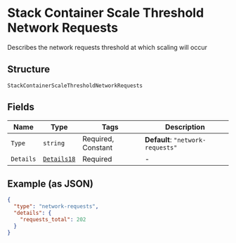 
# Stack Container Scale Threshold Network Requests

Describes the network requests threshold at which scaling will occur

## Structure

`StackContainerScaleThresholdNetworkRequests`

## Fields

| Name | Type | Tags | Description |
|  --- | --- | --- | --- |
| `Type` | `string` | Required, Constant | **Default**: `"network-requests"` |
| `Details` | [`Details18`](../../doc/models/details-18.md) | Required | - |

## Example (as JSON)

```json
{
  "type": "network-requests",
  "details": {
    "requests_total": 202
  }
}
```

